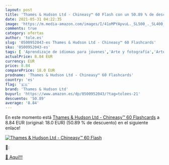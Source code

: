 ```yaml
---
layout: post
title: 'Thames & Hudson Ltd - Chineasy™ 60 Flash con un 50.89 % de descuento'
date: 2021-05-31 04:22:35
image: 'https://m.media-amazon.com/images/I/41oMPYApvuL._SL500_._SL400_.jpg'
comments: true
category: ofertas
author: 'tole.es'
slug: '0500952043-es Thames & Hudson Ltd - Chineasy™ 60 Flashcards'
sku: '0500952043-es'
tags: [ 'Aprendizaje de idiomas para jóvenes','Arte y fotografía','Artes decorativas','Chino como idioma extranjero','Diseño y artes decorativas','Estudio de idiomas extranjeros','Guías de estudio y repaso','Libros','Libros de libros de texto y consulta para jóvenes','Libros de texto','Libros juveniles','Libros universitarios de humanidades','Libros universitarios y de estudios superiores','thames & hudson ltd', ]
actualPrice: 8.84 EUR
currency: EUR
price: 8.84
comparePrice: 18.0 EUR
prodname: 'Thames & Hudson Ltd - Chineasy™ 60 Flashcards'
country: 'es'
flag: '🇪🇸'
brand: 'Thames & Hudson Ltd'
buyurl: 'https://www.amazon.es/dp/0500952043/?tag=tolees-21'
descuento: '50.89'
average: '8.84'
---
```


En este momento está [Thames & Hudson Ltd - Chineasy™ 60 Flashcards](https://www.amazon.es/dp/0500952043/?tag=tolees-21) a 8.84 EUR (original: 18.0 EUR) (50.89 %  de descuento) en el siguiente enlace!

[![Thames & Hudson Ltd - Chineasy™ 60 Flash](https://m.media-amazon.com/images/I/41oMPYApvuL._SL500_._SL400_.jpg)](https://www.amazon.es/dp/0500952043/?tag=tolees-21)

🔎:


[🛒 Aquí!!!](https://www.amazon.es/dp/0500952043/?tag=tolees-21)
